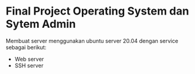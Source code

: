 # Final Project Operating System dan Sytem Admin

Membuat server menggunakan ubuntu server 20.04 dengan service sebagai berikut:

- Web server
- SSH server



